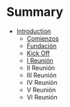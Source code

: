# Summary

* [Introduction](README.md)
   * [Comienzos](comienzos.md)
   * [Fundación](fundacion.md)
   * [Kick Off](kick_off.md)
   * [I Reunión](i_reunion.md)
   * II Reunión
   * III Reunión
   * IV Reunión
   * V Reunión
   * VI Reunión

